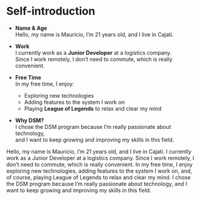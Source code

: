 # Self-introduction

- **Name & Age**  
  Hello, my name is Maurício, I’m 21 years old, and I live in Cajati.  

- **Work**  
  I currently work as a **Junior Developer** at a logistics company.  
  Since I work remotely, I don’t need to commute, which is really convenient.  

- **Free Time**  
  In my free time, I enjoy:  
  - Exploring new technologies  
  - Adding features to the system I work on  
  - Playing **League of Legends** to relax and clear my mind  

- **Why DSM?**  
  I chose the DSM program because I’m really passionate about technology,  
  and I want to keep growing and improving my skills in this field.  

Hello, my name is Maurício, I’m 21 years old, and I live in Cajati. I currently work as a Junior Developer at a logistics company. Since I work remotely, I don’t need to commute, which is really convenient. In my free time, I enjoy exploring new technologies, adding features to the system I work on, and, of course, playing League of Legends to relax and clear my mind. I chose the DSM program because I’m really passionate about technology, and I want to keep growing and improving my skills in this field.
